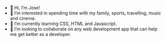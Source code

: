 - 👋 Hi, I’m Jose!
- 👀 I’m interested in spending time with my family, sports, travelling, music and cinema.
- 🌱 I’m currently learning CSS, HTML and Javascript.
- 💞️ I’m looking to collaborate on any web development app that can help me get better as a developer.

<!---
jcarlos8/jcarlos8 is a ✨ special ✨ repository because its `README.md` (this file) appears on your GitHub profile.
You can click the Preview link to take a look at your changes.
--->

